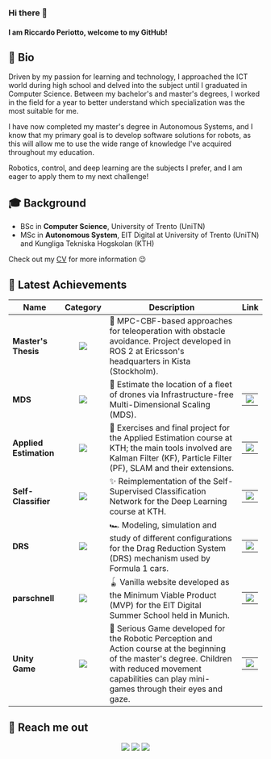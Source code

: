 ### Hi there 👋
#### I am Riccardo Periotto, welcome to my GitHub!

## 🧬 Bio
Driven by my passion for learning and technology, I approached the ICT world during high school and delved into the subject until I graduated in Computer Science. Between my bachelor's and master's degrees, I worked in the field for a year to better understand which specialization was the most suitable for me.

I have now completed my master's degree in Autonomous Systems, and I know that my primary goal is to develop software solutions for robots, as this will allow me to use the wide range of knowledge I've acquired throughout my education.
       
Robotics, control, and deep learning are the subjects I prefer, and I am eager to apply them to my next challenge!

## 🎓 Background
- BSc in **Computer Science**, University of Trento (UniTN)
- MSc in **Autonomous System**, EIT Digital at University of Trento (UniTN) and Kungliga Tekniska Hogskolan (KTH)

Check out my [CV](https://riccardoperiotto.github.io/CV_RiccardoPeriotto.pdf) for more information 😉

## 🚀 Latest Achievements  
| Name | Category | Description | Link |
| --- | :---: | --- | --- |
| <b>Master's Thesis</b> | [![](https://img.shields.io/badge/🤖-%20Robotics-informational?style=flat&logoColor=white&color=orange)]() | 🦾 MPC-CBF-based approaches for teleoperation with obstacle avoidance. Project developed in ROS 2 at Ericsson's headquarters in Kista (Stockholm). | <table><tr></tr></table> |
| <b>MDS</b> | [![](https://img.shields.io/badge/🤖-%20Robotics-informational?style=flat&logoColor=white&color=orange)]() | 🚁 Estimate the location of a fleet of drones via Infrastructure-free Multi-Dimensional Scaling (MDS). | <table><tr><td> [![](https://img.shields.io/badge/--informational?style=flat&logo=github&logoColor=black&color=white)](https://github.com/riccardoperiotto/UniTN-146040-UnmannedVehicles)</td></tr></table> |
| <b>Applied Estimation</b> | [![](https://img.shields.io/badge/🤖-%20Robotics-informational?style=flat&logoColor=white&color=orange)]() | 🍎 Exercises and final project for the Applied Estimation course at KTH; the main tools involved are Kalman Filter (KF), Particle Filter (PF), SLAM and their extensions. | <table><tr><td> [![](https://img.shields.io/badge/--informational?style=flat&logo=github&logoColor=black&color=white)](https://github.com/riccardoperiotto/KTH-EL2320-AppliedEstimation) </td></tr></table> |
| <b>Self-Classifier</b> | [![](https://img.shields.io/badge/💻-%20CS-informational?style=flat&logoColor=white&color=blue)]() | ✨ Reimplementation of the Self-Supervised Classification Network for the Deep Learning course at KTH. | <table><tr><td> [![](https://img.shields.io/badge/--informational?style=flat&logo=github&logoColor=black&color=white)](https://github.com/riccardoperiotto/KTH-DD2412-DeepLearningAdvanced/tree/main) </td></tr></table> |
| <b>DRS</b> | [![](https://img.shields.io/badge/🤖-%20Robotics-informational?style=flat&logoColor=white&color=orange)]() | 🏎 Modeling, simulation and study of different configurations for the Drag Reduction System (DRS) mechanism used by Formula 1 cars. | <table><tr><td> [![](https://img.shields.io/badge/--informational?style=flat&logo=github&logoColor=black&color=white)](https://github.com/riccardoperiotto/UniTN-140469-ModelingSimulationMechatronicsSystems) </td></tr></table> | 
| <b>parschnell</b> | [![](https://img.shields.io/badge/💻-%20CS-informational?style=flat&logoColor=white&color=blue)]() | 🪀 Vanilla website developed as the Minimum Viable Product (MVP) for the EIT Digital Summer School held in Munich. | <table><tr><td> [![](https://img.shields.io/badge/--informational?style=flat&logo=github&logoColor=black&color=white)](https://github.com/riccardoperiotto/EIT-SummerSchool/tree/main) </td></tr></table> | 
| <b>Unity Game</b> | [![](https://img.shields.io/badge/💻-%20CS-informational?style=flat&logoColor=white&color=blue)]() | 🦋 Serious Game developed for the Robotic Perception and Action course at the beginning of the master's degree. Children with reduced movement capabilities can play mini-games through their eyes and gaze. | <table><tr><td> [![](https://img.shields.io/badge/--informational?style=flat&logo=github&logoColor=black&color=white)](https://github.com/riccardoperiotto/UniTN-140506-RoboticPerceptionAndAction/tree/main) </td></tr></table> | 

## 🤙 Reach me out
<div align="center">

[![](https://img.shields.io/badge/-Linkedin-informational?style=for-the-badge&logo=linkedin&logoColor=white&color=2867B2)](https://linkedin.com/in/riccardoperiotto)
[![](https://img.shields.io/badge/-Telegram-informational?style=for-the-badge&logo=telegram&logoColor=white&color=0088cc)](https://t.me/periot)
[![](https://img.shields.io/badge/-Instagram-informational?style=for-the-badge&logo=instagram&logoColor=white&color=C13584)](https://instagram.com/riccardoperiotto)

</div>

